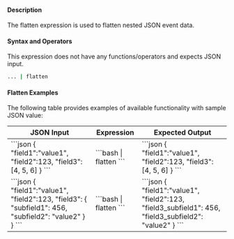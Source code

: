 #### Description
The flatten expression is used to flatten nested JSON event data. 

#### Syntax and Operators
This expression does not have any functions/operators and expects JSON input.

```bash
... | flatten
```


#### Flatten Examples
The following table provides examples of available functionality with sample JSON value:

<table>
  <thead>
    <tr>
      <th scope="col">JSON Input</th>
      <th scope="col">Expression</th>
      <th scope="col">Expected Output</th>
    </tr>
  </thead>
  <tbody>
    <tr>
      <td class="align-middle">
        ```json
          {
            "field1":"value1",
            "field2":123,
            "field3": [4, 5, 6]
          }
        ```
      </td>
      <td class="align-middle">
        ```bash
          | flatten
        ```
      </td>
      <td class="align-middle">
        ```json
          {
            "field1":"value1",
            "field2":123,
            "field3": [4, 5, 6]
          }
        ```
      </td>
    </tr>
    <tr>
      <td class="align-middle">
        ```json
          {
            "field1":"value1",
            "field2":123,
            "field3": {
              "subfield1": 456,
              "subfield2": "value2"
            }
          }
        ```
      </td>
      <td class="align-middle">
        ```bash
          | flatten
        ```
      </td>
      <td class="align-middle">
        ```json
          {
            "field1":"value1",
            "field2":123,
            "field3_subfield1": 456,
            "field3_subfield2": "value2"
          }
        ```
      </td>
    </tr>
  </tbody>
  </table>